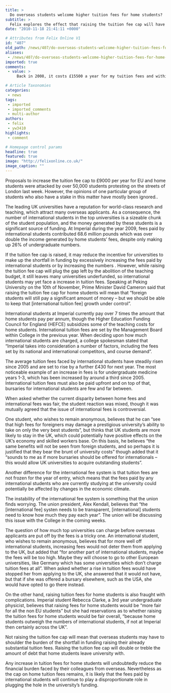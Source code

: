 ```yaml
---
title: >
  Do overseas students welcome higher tuition fees for home students?
subtitle: >
  Felix explores the effect that raising the tuition fee cap will have on international students
date: "2010-11-18 21:41:11 +0000"

# Attributes from Felix Online V1
id: "407"
old_path: /news/407/do-overseas-students-welcome-higher-tuition-fees-for-home-students-
aliases:
 - /news/407/do-overseas-students-welcome-higher-tuition-fees-for-home-students-
imported: true
comments:
 - value: >
     Back in 2008, it costs £15500 a year for my tuition fees and within 2 years, it has risen from that amount to almost £200000! A whopping 30% increase! Is this increase justified? No one can really tell but we can be sure about one thing, international fees will always go up, never down! ,A lot of U.S. universities may be more expensive than home tuition fees, but at least they don't financially discriminate against international students by charging them 7x more than U.S. students.

# Article Taxonomies
categories:
 - news
tags:
 - imported
 - imported_comments
 - multi-author
authors:
 - felix
 - yw3410
highlights:
 - comment

# Homepage control params
headline: true
featured: true
image: "http://felixonline.co.uk/"
image_caption: ""
---
```


Proposals to increase the tuition fee cap to £9000 per year for EU and home students were attacked by over 50,000 students protesting on the streets of London last week. However, the opinions of one particular group of students who also have a stake in this matter have mostly been ignored..

The leading UK universities have a reputation for world-class research and teaching, which attract many overseas applicants. As a consequence, the number of international students in the top universities is a sizeable chunk of the student population, and the money generated by these students is a significant source of funding. At Imperial during the year 2009, fees paid by international students contributed 68.6 million pounds which was over double the income generated by home students’ fees, despite only making up 26% of undergraduate numbers.

If the tuition fee cap is raised, it may reduce the incentive for universities to make up the shortfall in funding by excessively increasing the fees paid by international students or by increasing the numbers . However, while raising the tuition fee cap will plug the gap left by the abolition of the teaching budget, it still leaves many universities underfunded, so international students may yet face a increase in tuition fees. Speaking at Peking University on the 10th of November, Prime Minister David Cameron said that raising the tuition fee cap for home students will mean that “foreign students will still pay a significant amount of money – but we should be able to keep that [international tuition fee] growth under control”.

International students at Imperial currently pay over 7 times the amount that home students pay per annum, though the Higher Education Funding Council for England (HEFCE) subsidizes some of the teaching costs for home students. International tuition fees are set by the Management Board within College in the previous year. When deciding upon how much international students are charged, a college spokesman stated that “Imperial takes into consideration a number of factors, including the fees set by its national and international competitors, and course demand”.

The average tuition fees faced by international students have steadily risen since 2005 and are set to rise by a further £430 for next year. The most noticeable example of an increase in fees is for undergraduate medicine years 1-3, which has been increased by around a third since 2005. International tuition fees must also be paid upfront and on top of that, bursaries for international students are few and far between.

When asked whether the current disparity between home fees and international fees was fair, the student reaction was mixed, though it was mutually agreed that the issue of international fees is controversial.

One student, who wishes to remain anonymous, believes that he can “see that high fees for foreigners may damage a prestigious university’s ability to take on only the very best students”, but thinks that UK students are more likely to stay in the UK, which could potentially have positive effects on the UK’s economy and skilled workers base. On this basis, he believes “the same benefits will not be seen from foreign students, and so perhaps it is justified that they bear the brunt of university costs” though added that it “sounds to me as if more bursaries should be offered for internationals – this would allow UK universities to acquire outstanding students”.

Another difference for the international fee system is that tuition fees are not frozen for the year of entry, which means that the fees paid by any international students who are currently studying at the university could potentially be affected by changes in the economic climate.

The instability of the international fee system is something that the union finds worrying. The union president, Alex Kendall, believes that “the [international fee] systen needs to be transparent, [international] students need to know how much they pay each year”. The union will be discussing this issue with the College in the coming weeks.

The question of how much top universities can charge before overseas applicants are put off by the fees is a tricky one. An international student, who wishes to remain anonymous, believes that for more well off international students, increasing fees would not deter them from applying to the UK, but added that “for another part of international students, maybe the fees will be too high. Maybe they will choose to go to other European universities, like Germany which has some universities which don’t charge tuition fees at all”. When asked whether a rise in tuition fees would have stopped her from applying to the UK, she answered that it would not have, but that if she was offered a bursary elsewhere, such as the USA, she would have opted to go there instead.

On the other hand, raising tuition fees for home students is also fraught with complications. Imperial student Rebecca Clarke, a 3rd year undergraduate physicist, believes that raising fees for home students would be “more fair for all the non EU students” but she had reservations as to whether raising the tuition fees for home students would be fair overall, “because home students outweigh the numbers of international students, if not at Imperial then certainly across the UK”.

Not raising the tuition fee cap will mean that overseas students may have to shoulder the burden of the shortfall in funding raising their already substantial tuition fees. Raising the tuition fee cap will double or treble the amount of debt that home students leave university with.

Any increase in tuition fees for home students will undoubtedly reduce the financial burden faced by their colleagues from overseas. Nevertheless as the cap on home tuition fees remains, it is likely that the fees paid by international students will continue to play a disproportionate role in plugging the hole in the university’s funding.
